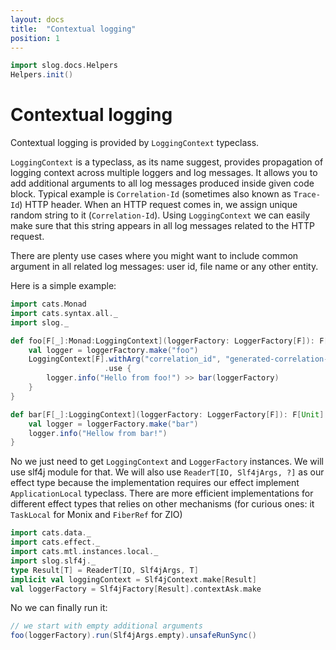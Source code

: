 ```yaml
---
layout: docs
title:  "Contextual logging"
position: 1
---
```


```scala mdoc:invisible
import slog.docs.Helpers
Helpers.init()
```

# Contextual logging

Contextual logging is provided by `LoggingContext` typeclass. 

`LoggingContext` is a typeclass, as its name suggest, provides propagation of logging context across multiple loggers and
log messages. It allows you to add additional arguments to all log messages produced inside given code block. Typical 
example is `Correlation-Id` (sometimes also known as `Trace-Id`) HTTP header. When an HTTP request comes in, we assign
unique random string to it (`Correlation-Id`). Using `LoggingContext` we can easily make sure that this string appears in
all log messages related to the HTTP request.

There are plenty use cases where you might want to include common argument in all related log messages: user id,
file name or any other entity. 

Here is a simple example:
```scala mdoc
import cats.Monad
import cats.syntax.all._
import slog._

def foo[F[_]:Monad:LoggingContext](loggerFactory: LoggerFactory[F]): F[Unit] = {
    val logger = loggerFactory.make("foo")
    LoggingContext[F].withArg("correlation_id", "generated-correlation-id")
                     .use {
        logger.info("Hello from foo!") >> bar(loggerFactory)
    }
}

def bar[F[_]:LoggingContext](loggerFactory: LoggerFactory[F]): F[Unit] = {
    val logger = loggerFactory.make("bar")
    logger.info("Hellow from bar!")
}
```

No we just need to get  `LoggingContext` and `LoggerFactory` instances. We will use slf4j module for that. We will also 
use `ReaderT[IO, Slf4jArgs, ?]` as our effect type because the implementation requires our effect implement 
`ApplicationLocal` typeclass. There are more efficient implementations for different effect types that relies on other
mechanisms (for curious ones: it `TaskLocal` for Monix and `FiberRef` for ZIO) 

```scala mdoc:silent
import cats.data._
import cats.effect._
import cats.mtl.instances.local._
import slog.slf4j._
type Result[T] = ReaderT[IO, Slf4jArgs, T]
implicit val loggingContext = Slf4jContext.make[Result]
val loggerFactory = Slf4jFactory[Result].contextAsk.make
```

No we can finally run it:

```scala mdoc:evallog:all
// we start with empty additional arguments
foo(loggerFactory).run(Slf4jArgs.empty).unsafeRunSync()
```
